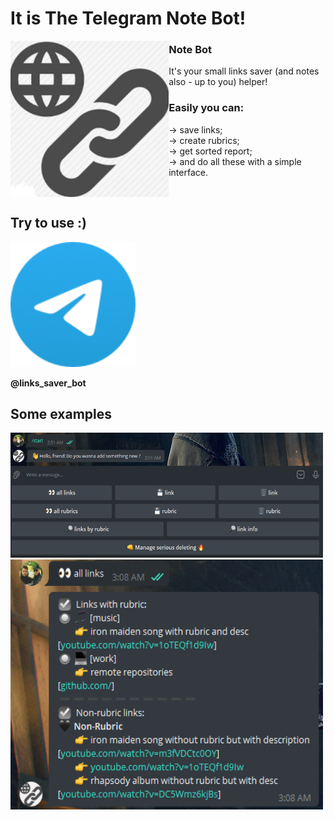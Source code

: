 # It is The Telegram Note Bot!

<img src="sources/img/bot_logo.png" alt="Bot Logo" align="left" height="250px">

### Note Bot

<p>It's your small links saver (and notes also - up to you) helper!</p>

### Easily you can:

→ save links;  
→ create rubrics;  
→ get sorted report;  
→ and do all these with a simple interface.


<br>

## Try to use :)

<img src="sources/img/telegram_logo.png" alt="Discord Logo" width="200px">
<p><b>@links_saver_bot</b></p>

## Some examples

<img src="sources/img/example_1.png" alt="Example" width="500px" height="200px">
<img src="sources/img/example_2.png" alt="Example" width="500px" height="400px">